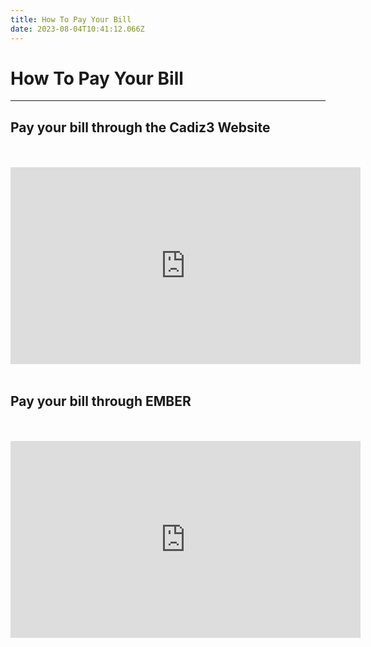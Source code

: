 ```yaml
---
title: How To Pay Your Bill
date: 2023-08-04T10:41:12.066Z
---
```

# **How To Pay Your Bill**

- - -

## Pay your bill through the Cadiz3 Website
<br>
<br>
<iframe width="560" height="315" src="https://www.youtube.com/embed/09r_icibF1k?rel=0" title="YouTube video player" frameborder="0" allow="accelerometer; autoplay=0; clipboard-write; encrypted-media; gyroscope; picture-in-picture;  web-share" allowfullscreen></iframe>
<br>
<br>

## Pay your bill  through EMBER

<br>
<br>
<iframe width="560" height="315" src="https://www.youtube.com/embed/8DMjOidzAUc?rel=0" title="YouTube video player" frameborder="0" allow="accelerometer; autoplay=0; clipboard-write; encrypted-media; gyroscope; picture-in-picture; web-share" allowfullscreen></iframe>
